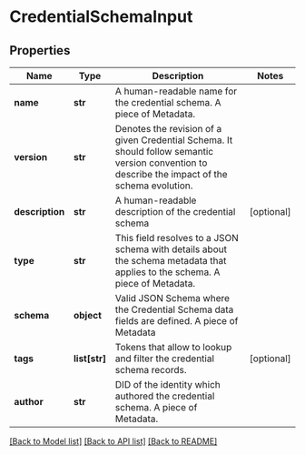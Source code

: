 # CredentialSchemaInput

## Properties
Name | Type | Description | Notes
------------ | ------------- | ------------- | -------------
**name** | **str** | A human-readable name for the credential schema. A piece of Metadata. | 
**version** | **str** | Denotes the revision of a given Credential Schema. It should follow semantic version convention to describe the impact of the schema evolution. | 
**description** | **str** | A human-readable description of the credential schema | [optional] 
**type** | **str** | This field resolves to a JSON schema with details about the schema metadata that applies to the schema. A piece of Metadata. | 
**schema** | **object** | Valid JSON Schema where the Credential Schema data fields are defined. A piece of Metadata | 
**tags** | **list[str]** | Tokens that allow to lookup and filter the credential schema records. | [optional] 
**author** | **str** | DID of the identity which authored the credential schema. A piece of Metadata. | 

[[Back to Model list]](../README.md#documentation-for-models) [[Back to API list]](../README.md#documentation-for-api-endpoints) [[Back to README]](../README.md)

